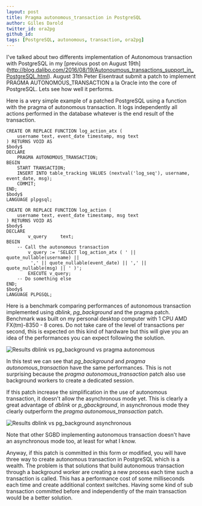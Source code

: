 ```yaml
---
layout: post
title: Pragma autonomous_transaction in PostgreSQL
author: Gilles Darold
twitter_id: ora2pg
github_id:
tags: [PostgreSQL, autonomous, transaction, ora2pg]
---
```


I've talked about two differents implementation of Autonomous transaction
with PostgreSQL in my [previous post on August 19th] (http://blog.dalibo.com/2016/08/19/Autonoumous_transactions_support_in_PostgreSQL.html). August 31th Peter Eisentraut submit
a patch to implement PRAGMA AUTONOMOUS_TRANSACTION a la Oracle into the
core of PostgreSQL. Lets see how well it performs.

<!--MORE-->

Here is a very simple example of a patched PostgreSQL using a function
with the pragma of autonomous transaction. It logs independently all
actions performed in the database whatever is the end result of the
transaction.

```
CREATE OR REPLACE FUNCTION log_action_atx (
	username text, event_date timestamp, msg text
) RETURNS VOID AS
$body$
DECLARE
	PRAGMA AUTONOMOUS_TRANSACTION;
BEGIN
	START TRANSACTION;
	INSERT INTO table_tracking VALUES (nextval('log_seq'), username, event_date, msg);
	COMMIT;
END;
$body$
LANGUAGE plpgsql;

CREATE OR REPLACE FUNCTION log_action (
	username text, event_date timestamp, msg text
) RETURNS VOID AS
$body$
DECLARE
        v_query     text;
BEGIN
	-- Call the autonomous transaction
        v_query := 'SELECT log_action_atx ( ' || quote_nullable(username) ||
		 ',' || quote_nullable(event_date) || ',' || quote_nullable(msg) || ' )';
        EXECUTE v_query;
	-- Do something else
END;
$body$
LANGUAGE PLPGSQL;
```

Here is a benchmark comparing performances of autonomous transaction
implemented using *dblink*, *pg_background* and the pragma patch.
Benchmark was built on my personal desktop computer with 1 CPU
AMD FX(tm)-8350 - 8 cores. Do not take care of the level of transactions
per second, this is expected on this kind of hardware but this will give
you an idea of the performances you can expect following the solution.

<img src="http://blog.dalibo.com/assets/media/dblink_pg_background_pragma_autonomous.png" title="Results dblink vs pg_background vs pragma autonomous"/>

In this test we can see that *pg_background* and *pragma autonomous_transaction*
have the same performances. This is not surprising because the *pragma autonomous_transaction*
patch also use background workers to create a dedicated session.

If this patch increase the simplification in the use of autonomous transaction,
it doesn't allow the asynchronous mode yet. This is clearly a great advantage
of *dblink* or *p_gbackground*, in asynchronous mode they clearly outperform
the *pragma autonomous_transaction* patch.

<img src="http://blog.dalibo.com/assets/media/dblink_vs_pg_background_async2.png" title="Results dblink vs pg_background asynchronous"/>

Note that other SGBD implementing autonomous transaction doesn't have an
asynchronous mode too, at least for what I know.

Anyway, if this patch is committed in this form or modified, you will have
three way to create autonomous transaction in PostgreSQL which is a wealth.
The problem is that solutions that build autonomous transaction through a background worker
are creating a new process each time such a transaction is called. This
has a performance cost of some milliseconds each time and create additional
context switches. Having some kind of sub transaction committed before and
independently of the main transaction would be a better solution.

